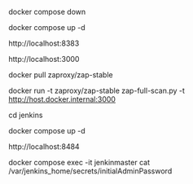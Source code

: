 docker compose down

docker compose up -d

http://localhost:8383

http://localhost:3000

docker pull zaproxy/zap-stable

docker run -t zaproxy/zap-stable zap-full-scan.py -t http://host.docker.internal:3000

cd jenkins

docker compose up -d

http://localhost:8484

docker compose exec -it jenkinmaster cat /var/jenkins_home/secrets/initialAdminPassword
